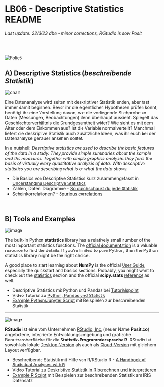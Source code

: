 # LB06 - Descriptive Statistics README
###### Last update: 22/3/23 dbe - minor corrections, R/Studio is now Posit
</br>

![Folie5](https://user-images.githubusercontent.com/52699611/160862506-33f6b3e0-e2f8-4cd8-ac4d-3e23ed960faa.PNG)


## A) Descriptive Statistics (*beschreibende Statistik*)

![chart](https://user-images.githubusercontent.com/52699611/159877676-982c5640-c234-46d0-a3dc-70455e5756d6.png)  

Eine Datenanalyse wird selten mit deskriptiver Statistik enden, aber fast immer damit beginnen. Bevor ihr die eigentlichen Hypothesen prüfen könnt, benötigt ihr eine Vorstellung davon, wie die vorliegende Stichprobe an Daten (Messungen, Beobachtungen) denn überhaupt aussieht. Spiegelt das Geschlechterverhältnis die Grundgesamtheit wider? Wie sieht es mit dem Alter oder dem Einkommen aus? Ist die Variable normalverteilt? Manchmal liefert die deskriptive Statistik auch zusätzliche Ideen, was ihr euch bei der Datenanalyse genauer ansehen solltet.

In a nutshell: *Descriptive statistics are used to describe the basic features of the data in a study. They provide simple summaries about the sample and the measures. Together with simple graphics analysis, they form the basis of virtually every quantitative analysis of data. With descriptive statistics you are describing what is or what the data shows.*

* Die Basics von Descriptive Statistics kurz zusammengefasst in [Understanding Descriptive Statistics](https://towardsdatascience.com/understanding-descriptive-statistics-c9c2b0641291)  
* Zahlen, Daten, Diagramme - [So durchschaust du jede Statistik](https://www.quarks.de/gesellschaft/bildung/so-durchschaust-du-jede-statistik/)  
* Scheinkorrelationen? - [Spurious correlations](https://tylervigen.com/spurious-correlations)

</br>

## B) Tools and Examples

![image](https://user-images.githubusercontent.com/52699611/159883097-4808b698-1d61-428c-8481-40a05ddc19e4.png)  

The built-in Python **statistics** library has a relatively small number of the most important statistics functions. The [official documentation](https://docs.python.org/3/library/statistics.html) is a valuable resource to find the details. If you’re limited to pure Python, then the Python statistics library might be the right choice.

A good place to start learning about **NumPy** is the official [User Guide](https://docs.scipy.org/doc/numpy/user/index.html), especially the quickstart and basics sections. Probably, you might want to check out the [statistics](https://docs.scipy.org/doc/numpy/reference/routines.statistics.html) section and the official **scipy.stats** [reference](https://docs.scipy.org/doc/scipy/reference/stats.html) as well.

* Descriptive Statistics mit Python und Pandas bei [Tutorialspoint](https://www.tutorialspoint.com/python_pandas/python_pandas_descriptive_statistics.htm)  
* Video Tutorial zu [Python, Pandas und Statistik](https://youtu.be/lttSd1sBzq0)  
* [Example Python/Jupyter Script](https://github.com/sawubona-gmbh/BINA-FS22-WORK/blob/f286f27f82ea511995fa7fcc5685196829e6f6a5/LB06-DescriptiveStatistics/Python/Python-JUPYTER-Descriptive-Statistics.ipynb) mit Beispielen zur beschreibenden Statistik  

---  

![image](https://user-images.githubusercontent.com/52699611/227187607-1858d62e-29a7-4683-b90b-c3955d19c6de.png)

**RStudio** ist eine vom Unternehmen [RStudio, Inc.](https://www.rstudio.com/) (neuer Name **Posit.co**) angebotene, integrierte Entwicklungsumgebung und grafische Benutzeroberfläche für die **Statistik-Programmiersprache R**. RStudio ist sowohl als lokale [Desktop-Version](https://www.rstudio.com/products/rstudio/) als auch als [Cloud-Version](https://posit.cloud/) mit gleichem Layout verfügbar.  

* Beschreibende Statistik mit Hilfe von R/RStudio R - [A Handbook of Statistical Analyses with R](https://github.com/sawubona-gmbh/BINA-FS22-WORK/blob/main/LB06-DescriptiveStatistics/A%20Handbook%20of%20Statistical%20Analyses%20Using%20R.pdf)  
* Video Tutorial zu [Deskriptive Statistik in R berechnen und interpretieren](https://youtu.be/2oJxL-ImcOM) 
* [Example R Script](https://github.com/sawubona-gmbh/BINA-FS22-WORK/blob/main/LB06-DescriptiveStatistics/R/R-Code_Descriptive-STATISTICS_IRIS_v3.R) mit Beispielen zur beschreibenden Statistik am IRIS Datensatz  

